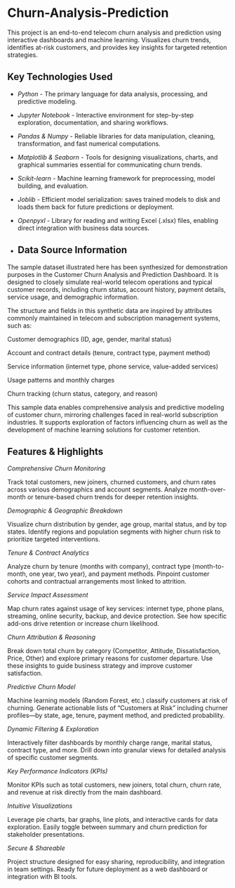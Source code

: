 # Churn-Analysis-Prediction
This project is an end-to-end telecom churn analysis and prediction using interactive dashboards and machine learning. Visualizes churn trends, identifies at-risk customers, and provides key insights for targeted retention strategies.

## Key Technologies Used

- *Python* - The primary language for data analysis, processing, and predictive modeling.

- *Jupyter Notebook* - Interactive environment for step-by-step exploration, documentation, and sharing workflows.

- *Pandas & Numpy* - Reliable libraries for data manipulation, cleaning, transformation, and fast numerical computations.

- *Matplotlib & Seaborn* - Tools for designing visualizations, charts, and graphical summaries essential for communicating churn trends.

- *Scikit-learn* - Machine learning framework for preprocessing, model building, and evaluation.

- *Joblib* - Efficient model serialization: saves trained models to disk and loads them back for future predictions or deployment.

- *Openpyxl* - Library for reading and writing Excel (.xlsx) files, enabling direct integration with business data sources.

- ## Data Source Information

 The sample dataset illustrated here has been synthesized for demonstration purposes in the Customer Churn Analysis and Prediction Dashboard. It is designed to closely simulate real-world telecom operations and typical customer records, including churn status, account history, payment details, service usage, and demographic information.

The structure and fields in this synthetic data are inspired by attributes commonly maintained in telecom and subscription management systems, such as:

Customer demographics (ID, age, gender, marital status)

Account and contract details (tenure, contract type, payment method)

Service information (internet type, phone service, value-added services)

Usage patterns and monthly charges

Churn tracking (churn status, category, and reason)

This sample data enables comprehensive analysis and predictive modeling of customer churn, mirroring challenges faced in real-world subscription industries. It supports exploration of factors influencing churn as well as the development of machine learning solutions for customer retention.

## Features & Highlights

*Comprehensive Churn Monitoring*

Track total customers, new joiners, churned customers, and churn rates across various demographics and account segments. Analyze month-over-month or tenure-based churn trends for deeper retention insights.

*Demographic & Geographic Breakdown*

Visualize churn distribution by gender, age group, marital status, and by top states. Identify regions and population segments with higher churn risk to prioritize targeted interventions.

*Tenure & Contract Analytics*

Analyze churn by tenure (months with company), contract type (month-to-month, one year, two year), and payment methods. Pinpoint customer cohorts and contractual arrangements most linked to attrition.

*Service Impact Assessment*

Map churn rates against usage of key services: internet type, phone plans, streaming, online security, backup, and device protection. See how specific add-ons drive retention or increase churn likelihood.

*Churn Attribution & Reasoning*

Break down total churn by category (Competitor, Attitude, Dissatisfaction, Price, Other) and explore primary reasons for customer departure. Use these insights to guide business strategy and improve customer satisfaction.

*Predictive Churn Model*

Machine learning models (Random Forest, etc.) classify customers at risk of churning. Generate actionable lists of “Customers at Risk” including churner profiles—by state, age, tenure, payment method, and predicted probability.

*Dynamic Filtering & Exploration*

Interactively filter dashboards by monthly charge range, marital status, contract type, and more. Drill down into granular views for detailed analysis of specific customer segments.

*Key Performance Indicators (KPIs)*

Monitor KPIs such as total customers, new joiners, total churn, churn rate, and revenue at risk directly from the main dashboard.

*Intuitive Visualizations*

Leverage pie charts, bar graphs, line plots, and interactive cards for data exploration. Easily toggle between summary and churn prediction for stakeholder presentations.

*Secure & Shareable*

Project structure designed for easy sharing, reproducibility, and integration in team settings. Ready for future deployment as a web dashboard or integration with BI tools.
